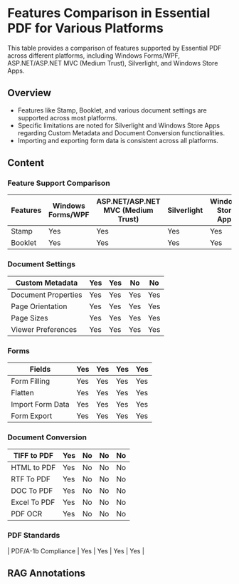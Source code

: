 <!--
source: image
domain: syncfusion-sdk
task: pdf-ocr-to-markdown
language: en
source_filename: page_058.jpeg
document_name: pdf
page_number: 058
page_id: pdf#page_058
product: Syncfusion Winforms
version: 11.4.0.26
timestamp: 2025-08-09T07:27:22Z
fidelity: lossless
-->

# Features Comparison in Essential PDF for Various Platforms

This table provides a comparison of features supported by Essential PDF across different platforms, including Windows Forms/WPF, ASP.NET/ASP.NET MVC (Medium Trust), Silverlight, and Windows Store Apps.

## Overview
- Features like Stamp, Booklet, and various document settings are supported across most platforms. 
- Specific limitations are noted for Silverlight and Windows Store Apps regarding Custom Metadata and Document Conversion functionalities.
- Importing and exporting form data is consistent across all platforms.

## Content

### Feature Support Comparison

| Features                 | Windows Forms/WPF | ASP.NET/ASP.NET MVC (Medium Trust) | Silverlight | Windows Store Apps |
|--------------------------|-------------------|-------------------------------------|-------------|---------------------|
| Stamp                    | Yes               | Yes                                 | Yes         | Yes                 |
| Booklet                  | Yes               | Yes                                 | Yes         | Yes                 |

### Document Settings

| Custom Metadata          | Yes               | Yes                                 | No          | No                  |
|--------------------------|-------------------|-------------------------------------|-------------|---------------------|
| Document Properties      | Yes               | Yes                                 | Yes         | Yes                 |
| Page Orientation         | Yes               | Yes                                 | Yes         | Yes                 |
| Page Sizes               | Yes               | Yes                                 | Yes         | Yes                 |
| Viewer Preferences       | Yes               | Yes                                 | Yes         | Yes                 |

### Forms

| Fields                   | Yes               | Yes                                 | Yes         | Yes                 |
|--------------------------|-------------------|-------------------------------------|-------------|---------------------|
| Form Filling             | Yes               | Yes                                 | Yes         | Yes                 |
| Flatten                  | Yes               | Yes                                 | Yes         | Yes                 |
| Import Form Data         | Yes               | Yes                                 | Yes         | Yes                 |
| Form Export              | Yes               | Yes                                 | Yes         | Yes                 |

### Document Conversion

| TIFF to PDF              | Yes               | No                                  | No          | No                  |
|--------------------------|-------------------|-------------------------------------|-------------|---------------------|
| HTML to PDF              | Yes               | No                                  | No          | No                  |
| RTF To PDF               | Yes               | No                                  | No          | No                  |
| DOC To PDF               | Yes               | No                                  | No          | No                  |
| Excel To PDF             | Yes               | No                                  | No          | No                  |
| PDF OCR                  | Yes               | No                                  | No          | No                  |

### PDF Standards

| PDF/A-1b Compliance      | Yes               | Yes                                 | Yes         | Yes                 |

## RAG Annotations
<!-- tags: [essential-pdf, windows-forms, asp-net, silverlight, windows-store-apps, document-settings, forms, document-conversion, pdf-standards] keywords: [stamp, booklet, custom-metadata, document-properties, page-orientation, page-sizes, viewer-preferences, fields, form-filling, flatten, import-form-data, form-export, tiff-to-pdf, html-to-pdf, rtf-to-pdf, doc-to-pdf, excel-to-pdf, pdf-ocr, pdf-a-1b-compliance] -->